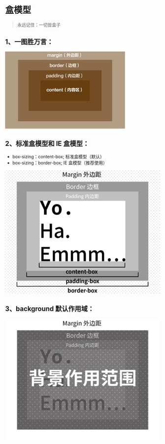 # 盒模型

> 永远记住：一切皆盒子

## 1、一图胜万言：

![404](images/盒模型.png)

## 2、标准盒模型和 IE 盒模型：

- box-sizing：content-box; 标准盒模型（默认）
- box-sizing：border-box; IE 盒模型（推荐使用）

![404](images/box-sizing属性.png)

## 3、background 默认作用域：

![404](images/background作用域.png)
